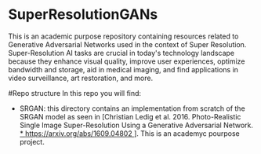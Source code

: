 # SuperResolutionGANs

This is an academic purpose repository containing resources related to Generative Adversarial Networks used in the context of Super Resolution. <br>
Super-Resolution AI tasks are crucial in today's technology landscape because they enhance visual quality, improve user experiences, optimize bandwidth and storage, aid in medical imaging, and find applications in video surveillance, art restoration, and more.

#Repo structure
In this repo you will find:
* SRGAN: this directory contains an implementation from scratch of the SRGAN model as seen in [Christian Ledig et al. 2016. Photo-Realistic Single Image Super-Resolution Using a Generative Adversarial Network. [* https://arxiv.org/abs/1609.04802
](https://arxiv.org/abs/1609.04802)]. This is an academyc pourpose project.


